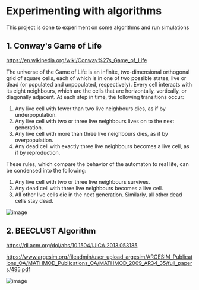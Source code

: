 # Experimenting with algorithms

This project is done to experiment on some algorithms and run simulations

## 1. Conway's Game of Life

https://en.wikipedia.org/wiki/Conway%27s_Game_of_Life

The universe of the Game of Life is an infinite, two-dimensional orthogonal grid of square cells, each of which is in one of two possible states, live or dead (or populated and unpopulated, respectively). Every cell interacts with its eight neighbours, which are the cells that are horizontally, vertically, or diagonally adjacent. At each step in time, the following transitions occur:

1. Any live cell with fewer than two live neighbours dies, as if by underpopulation.
2. Any live cell with two or three live neighbours lives on to the next generation.
3. Any live cell with more than three live neighbours dies, as if by overpopulation.
4. Any dead cell with exactly three live neighbours becomes a live cell, as if by reproduction.

These rules, which compare the behavior of the automaton to real life, can be condensed into the following:

1. Any live cell with two or three live neighbours survives.
2. Any dead cell with three live neighbours becomes a live cell.
3. All other live cells die in the next generation. Similarly, all other dead cells stay dead.

![image](https://user-images.githubusercontent.com/34341576/184989915-be25adb6-a689-4836-a150-29b62d0291a4.png)


## 2. BEECLUST Algorithm

https://dl.acm.org/doi/abs/10.1504/IJICA.2013.053185

https://www.argesim.org/fileadmin/user_upload_argesim/ARGESIM_Publications_OA/MATHMOD_Publications_OA/MATHMOD_2009_AR34_35/full_papers/495.pdf

![image](https://user-images.githubusercontent.com/34341576/184715652-96a0b409-78ba-4c11-86dd-bd531e44dcd9.png)



